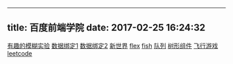 ﻿---

title: 百度前端学院
date: 2017-02-25 16:24:32
---

[有趣的模糊实验](/demo/index.html)
[数据绑定1](/demo/databinding_1/index.html)
[数据绑定2](/demo/databinding_2/index.html)
[新世界](/demo/新世界/index.html)
[flex](/demo/flex/index.html)
[fish](/demo/fish/tinyHeart.html)
[队列](/demo/20/index.html)
[树形组件](/demo/25/index.html)
[飞行游戏](/demo/26/index.html)
[leetcode](/demo/leetcode/index.html)
